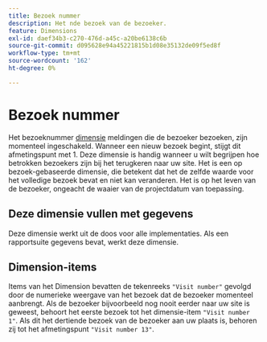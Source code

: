 ```yaml
---
title: Bezoek nummer
description: Het nde bezoek van de bezoeker.
feature: Dimensions
exl-id: daef34b3-c270-476d-a45c-a20be6138c6b
source-git-commit: d095628e94a45221815b1d08e35132de09f5ed8f
workflow-type: tm+mt
source-wordcount: '162'
ht-degree: 0%

---
```


# Bezoek nummer

Het bezoeknummer [dimensie](overview.md) meldingen die de bezoeker bezoeken, zijn momenteel ingeschakeld. Wanneer een nieuw bezoek begint, stijgt dit afmetingspunt met 1. Deze dimensie is handig wanneer u wilt begrijpen hoe betrokken bezoekers zijn bij het terugkeren naar uw site. Het is een op bezoek-gebaseerde dimensie, die betekent dat het de zelfde waarde voor het volledige bezoek bevat en niet kan veranderen. Het is op het leven van de bezoeker, ongeacht de waaier van de projectdatum van toepassing.

## Deze dimensie vullen met gegevens

Deze dimensie werkt uit de doos voor alle implementaties. Als een rapportsuite gegevens bevat, werkt deze dimensie.

## Dimension-items

Items van het Dimension bevatten de tekenreeks `"Visit number"` gevolgd door de numerieke weergave van het bezoek dat de bezoeker momenteel aanbrengt. Als de bezoeker bijvoorbeeld nog nooit eerder naar uw site is geweest, behoort het eerste bezoek tot het dimensie-item `"Visit number 1"`. Als dit het dertiende bezoek van de bezoeker aan uw plaats is, behoren zij tot het afmetingspunt `"Visit number 13"`.
